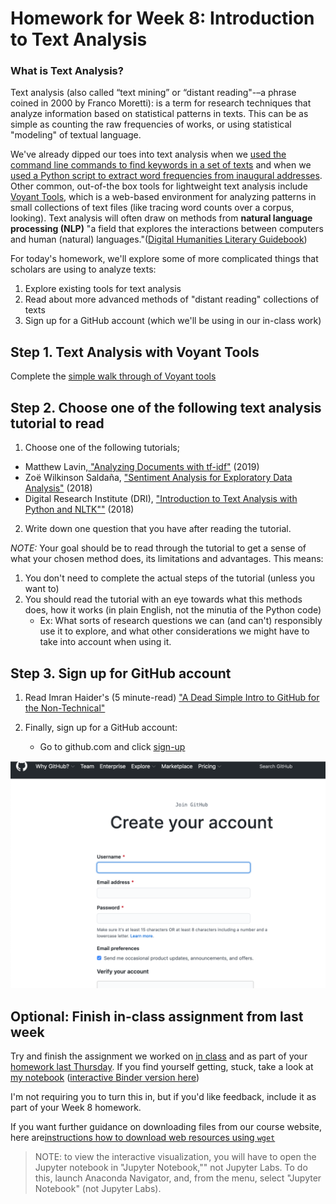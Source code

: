 # Homework for Week 8: Introduction to Text Analysis

### What is Text Analysis?

Text analysis (also called “text mining” or “distant reading"-–a phrase coined in 2000 by Franco Moretti): is a term for research techniques that analyze information based on statistical patterns in texts. This can be as simple as counting the raw frequencies of works, or using statistical "modeling" of textual language.

We've already dipped our toes into text analysis when we [used the command line commands to find keywords in a set of texts](https://github.com/sceckert/IntroDHSpring2021/blob/main/_week2/introduction-to-the-command-line.md#analyzing-text-files) and when we [used a Python script to extract word frequencies from inaugural addresses](https://github.com/sceckert/IntroDHSpring2021/blob/main/_week4/introduction-to-python.ipynb). Other common, out-of-the box tools for lightweight text analysis include [Voyant Tools](https://voyant-tools.org/), which is a web-based environment for analyzing patterns in small collections of text files (like tracing word counts over a corpus, looking). Text analysis will often draw on methods from **natural language processing (NLP)** "a field that explores the interactions between computers and human (natural) languages."([Digital Humanities Literary Guidebook](https://cmu-lib.github.io/dhlg/topics/))

For today's homework, we'll explore some of more complicated things that scholars are using to analyze texts:

1. Explore existing tools for text analysis
2. Read about more advanced methods of "distant reading" collections of texts
2. Sign up for a GitHub account (which we'll be using in our in-class work)

## Step 1. Text Analysis with Voyant Tools

Complete the [simple walk through of Voyant tools](Voyant-Tools-tutorial.pdf)

## Step 2. Choose one of the following text analysis tutorial to read 

1. Choose one of the following tutorials; 
- Matthew Lavin,[ "Analyzing Documents with tf-idf"](https://programminghistorian.org/en/lessons/analyzing-documents-with-tfidf) (2019)
- Zoë Wilkinson Saldaña, ["Sentiment Analysis for Exploratory Data Analysis"](https://programminghistorian.org/en/lessons/sentiment-analysis) (2018)
- Digital Research Institute (DRI), ["Introduction to Text Analysis with Python and NLTK""](https://github.com/DHRI-Curriculum/text-analysis) (2018)

2. Write down one question that you have after reading the tutorial.
 
*NOTE:* Your goal should be to read through the tutorial to get a sense of what your chosen method does, its limitations and advantages. This means:

1. You don't need to complete the actual steps of the tutorial (unless you want to)
2.  You should read the tutorial with an eye towards what this methods does, how it works (in plain English, not the minutia of the Python code)
	- Ex: What sorts of research questions we can (and can't) responsibly use it to explore, and what other considerations we might have to take into account when using it.

## Step 3. Sign up for GitHub account

1. Read Imran Haider's (5 minute-read) ["A Dead Simple Intro to GitHub for the Non-Technical"](https://medium.com/crowdbotics/a-dead-simple-intro-to-github-for-the-non-technical-f9d56410a856) 


2. Finally, sign up for a GitHub account:
	- Go to github.com and click [sign-up](https://github.com/join?ref_cta=Sign+up&ref_loc=header+logged+out&ref_page=%2F&source=header-home)
	
![image](../_images/GitHub-signup.png)


## Optional: Finish in-class assignment from last week

Try and finish the assignment we worked on [in class](https://github.com/sceckert/presentations/blob/master/slides/IntroDH-wk7-thu.md) and as part of your [homework last Thursday](https://github.com/sceckert/IntroDHSpring2021/blob/main/_week7/homework-for-week7.md). If you find yourself getting, stuck, take a look at [my notebook](https://github.com/sceckert/IntroDHSpring2021/blob/main/_week7/exploratory-data-analysis-with-pandas.ipynb) ([interactive Binder version here](https://mybinder.org/v2/gh/sceckert/introdhspring2021/main?urlpath=lab/tree/_week7/exploratory-data-analysis-with-pandas.ipynb)) 

I'm not requiring you to turn this in, but if you'd like feedback, include it as part of your Week 8 homework.

If you want further guidance on downloading files from our course website, here are[instructions how to download web resources using `wget`](using-wget.md)


> NOTE: to view the interactive visualization, you will have to open the Jupyter notebook in "Jupyter Notebook,"" not Jupyter Labs. To do this, launch Anaconda Navigator, and, from the menu, select "Jupyter Notebook" (not Jupyter Labs).

